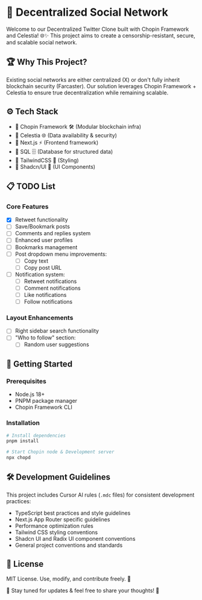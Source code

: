 # 🚀 Decentralized Social Network

Welcome to our Decentralized Twitter Clone built with Chopin Framework and Celestia! 🌐✨ This project aims to create a censorship-resistant, secure, and scalable social network.

## 🏆 Why This Project?
Existing social networks are either centralized (X) or don't fully inherit blockchain security (Farcaster). Our solution leverages Chopin Framework + Celestia to ensure true decentralization while remaining scalable.

## ⚙️ Tech Stack
- 🔹 Chopin Framework 🛠️ (Modular blockchain infra)
- 🔹 Celestia 🌐 (Data availability & security)
- 🔹 Next.js ⚡ (Frontend framework)
- 🔹 SQL 🗄️ (Database for structured data)
- 🔹 TailwindCSS 🎨 (Styling)
- 🔹 Shadcn/UI 🎯 (UI Components)

## 📋 TODO List

### Core Features
- [x] Retweet functionality
- [ ] Save/Bookmark posts
- [ ] Comments and replies system
- [ ] Enhanced user profiles
- [ ] Bookmarks management
- [ ] Post dropdown menu improvements:
  - [ ] Copy text
  - [ ] Copy post URL
- [ ] Notification system:
  - [ ] Retweet notifications
  - [ ] Comment notifications
  - [ ] Like notifications
  - [ ] Follow notifications

### Layout Enhancements
- [ ] Right sidebar search functionality
- [ ] "Who to follow" section:
  - [ ] Random user suggestions

## 🚀 Getting Started

### Prerequisites
- Node.js 18+
- PNPM package manager
- Chopin Framework CLI

### Installation
```bash
# Install dependencies
pnpm install

# Start Chopin node & Development server
npx chopd
```

## 🛠️ Development Guidelines
This project includes Cursor AI rules (`.mdc` files) for consistent development practices:
- TypeScript best practices and style guidelines
- Next.js App Router specific guidelines
- Performance optimization rules
- Tailwind CSS styling conventions
- Shadcn UI and Radix UI component conventions
- General project conventions and standards

## 📜 License
MIT License. Use, modify, and contribute freely. 📝

👀 Stay tuned for updates & feel free to share your thoughts! 🚀
